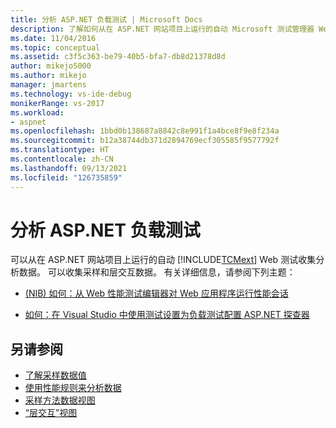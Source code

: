 ```yaml
---
title: 分析 ASP.NET 负载测试 | Microsoft Docs
description: 了解如何从在 ASP.NET 网站项目上运行的自动 Microsoft 测试管理器 Web 测试收集分析数据。
ms.date: 11/04/2016
ms.topic: conceptual
ms.assetid: c3f5c363-be79-40b5-bfa7-db8d21378d8d
author: mikejo5000
ms.author: mikejo
manager: jmartens
ms.technology: vs-ide-debug
monikerRange: vs-2017
ms.workload:
- aspnet
ms.openlocfilehash: 1bbd0b138687a8842c8e991f1a4bce8f9e8f234a
ms.sourcegitcommit: b12a38744db371d2894769ecf305585f9577792f
ms.translationtype: HT
ms.contentlocale: zh-CN
ms.lasthandoff: 09/13/2021
ms.locfileid: "126735859"
---
```

# <a name="profile-aspnet-load-tests"></a>分析 ASP.NET 负载测试
可以从在 ASP.NET 网站项目上运行的自动 [!INCLUDE[TCMext](../misc/includes/tcmext_md.md)] Web 测试收集分析数据。 可以收集采样和层交互数据。 有关详细信息，请参阅下列主题：

- [(NIB) 如何：从 Web 性能测试编辑器对 Web 应用程序运行性能会话](/previous-versions/ff356203(v=vs.100))

- [如何：在 Visual Studio 中使用测试设置为负载测试配置 ASP.NET 探查器](/previous-versions/dd504817(v=vs.140))

## <a name="see-also"></a>另请参阅
- [了解采样数据值](../profiling/understanding-sampling-data-values.md)
- [使用性能规则来分析数据](../profiling/using-performance-rules-to-analyze-data.md)
- [采样方法数据视图](../profiling/profiler-sampling-method-data-views.md)
- [“层交互”视图](../profiling/tier-interactions-view.md)